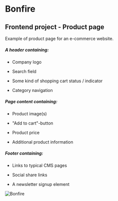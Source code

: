 # Bonfire

## Frontend project - Product page

Example of product page for an e-commerce website. 

#####	A header containing:

*	Company logo

*	Search field

*	Some kind of shopping cart status / indicator

*	Category navigation




#####	Page content containing:

*	Product image(s)

*	"Add to cart"-button

*	Product price

*	Additional product information




#####	Footer containing:

*	Links to typical CMS pages

*	Social share links

*	A newsletter signup element

![Bonfire](https://user-images.githubusercontent.com/18226888/55668896-7e4bf780-5870-11e9-87cc-913fdc189a14.png)


